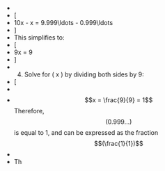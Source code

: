 -
- [
- 10x - x = 9.999\ldots - 0.999\ldots
- ]
- This simplifies to:
- [
- 9x = 9
- ]
- 4. Solve for ( x ) by dividing both sides by 9:
- [
-
- $$x = \frac{9}{9} = 1$$
  Therefore, $$( 0.999\ldots )$$ is equal to 1, and can be expressed as the fraction $$(\frac{1}{1})$$
-
- Th
